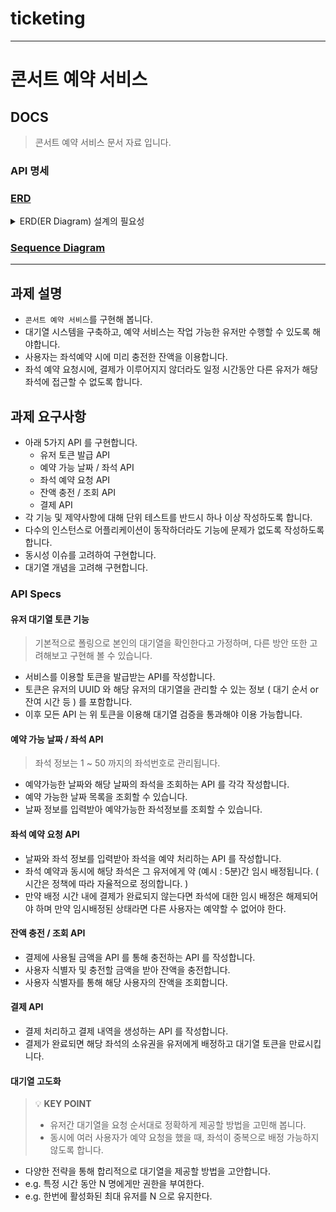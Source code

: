 # ticketing

---

# 콘서트 예약 서비스

## DOCS

> 콘서트 예약 서비스 문서 자료 입니다.

[//]: # (### 요구사항 설계)

### API 명세

### [ERD](./docs/ERD.md)

<details>
<summary>ERD(ER Diagram) 설계의 필요성</summary>

ERD는 데이터베이스 설계에서 중요한 도구이다. ERD는 데이터베이스 구조와 관계를 시각적으로 표현하여 시스템의 전체적인 이해를 돕고 사용자나 비즈니스 요구사항을 명확하게 반영하는 구조를 설계할 수 있다. 복잡한 관계를 도식화하면 더 정확한 설계가 가능하다. 중복 데이터를 최소화하여, 데이터의 무결성과 효율성을 높일 수 있다.
데이터베이스 구조가 명확하게 정의되면 팀원 간의 데이터베이스 구조에 대한 공통된 이해를 도울 수 있어, 개발 과정에서 의사소통 문제를 줄일 수 있고 유지보수 작업도 더 수월해진다.

</details>


### [Sequence Diagram](./docs/sequence-diagram.md)

---

## 과제 설명

- `콘서트 예약 서비스`를 구현해 봅니다.
- 대기열 시스템을 구축하고, 예약 서비스는 작업 가능한 유저만 수행할 수 있도록 해야합니다.
- 사용자는 좌석예약 시에 미리 충전한 잔액을 이용합니다.
- 좌석 예약 요청시에, 결제가 이루어지지 않더라도 일정 시간동안 다른 유저가 해당 좌석에 접근할 수 없도록 합니다.

## 과제 요구사항

- 아래 5가지 API 를 구현합니다.
    - 유저 토큰 발급 API
    - 예약 가능 날짜 / 좌석 API
    - 좌석 예약 요청 API
    - 잔액 충전 / 조회 API
    - 결제 API
- 각 기능 및 제약사항에 대해 단위 테스트를 반드시 하나 이상 작성하도록 합니다.
- 다수의 인스턴스로 어플리케이션이 동작하더라도 기능에 문제가 없도록 작성하도록 합니다.
- 동시성 이슈를 고려하여 구현합니다.
- 대기열 개념을 고려해 구현합니다.

### API Specs

#### 유저 대기열 토큰 기능

> 기본적으로 폴링으로 본인의 대기열을 확인한다고 가정하며, 다른 방안 또한 고려해보고 구현해 볼 수 있습니다.

  - 서비스를 이용할 토큰을 발급받는 API를 작성합니다.
  - 토큰은 유저의 UUID 와 해당 유저의 대기열을 관리할 수 있는 정보 ( 대기 순서 or 잔여 시간 등 ) 를 포함합니다.
  - 이후 모든 API 는 위 토큰을 이용해 대기열 검증을 통과해야 이용 가능합니다.

#### 예약 가능 날짜 / 좌석 API

> 좌석 정보는 1 ~ 50 까지의 좌석번호로 관리됩니다.

  - 예약가능한 날짜와 해당 날짜의 좌석을 조회하는 API 를 각각 작성합니다.
  - 예약 가능한 날짜 목록을 조회할 수 있습니다.
  - 날짜 정보를 입력받아 예약가능한 좌석정보를 조회할 수 있습니다.


#### 좌석 예약 요청 API

  - 날짜와 좌석 정보를 입력받아 좌석을 예약 처리하는 API 를 작성합니다.
  - 좌석 예약과 동시에 해당 좌석은 그 유저에게 약 (예시 : 5분)간 임시 배정됩니다. ( 시간은 정책에 따라 자율적으로 정의합니다. )
  - 만약 배정 시간 내에 결제가 완료되지 않는다면 좌석에 대한 임시 배정은 해제되어야 하며 만약 임시배정된 상태라면 다른 사용자는 예약할 수 없어야 한다.

#### 잔액 충전 / 조회 API

  - 결제에 사용될 금액을 API 를 통해 충전하는 API 를 작성합니다.
  - 사용자 식별자 및 충전할 금액을 받아 잔액을 충전합니다.
  - 사용자 식별자를 통해 해당 사용자의 잔액을 조회합니다.

#### 결제 API

  - 결제 처리하고 결제 내역을 생성하는 API 를 작성합니다.
  - 결제가 완료되면 해당 좌석의 소유권을 유저에게 배정하고 대기열 토큰을 만료시킵니다.

#### 대기열 고도화

> 💡 **KEY POINT**
> - 유저간 대기열을 요청 순서대로 정확하게 제공할 방법을 고민해 봅니다.
> - 동시에 여러 사용자가 예약 요청을 했을 때, 좌석이 중복으로 배정 가능하지 않도록 합니다.

  - 다양한 전략을 통해 합리적으로 대기열을 제공할 방법을 고안합니다.
  - e.g. 특정 시간 동안 N 명에게만 권한을 부여한다.
  - e.g. 한번에 활성화된 최대 유저를 N 으로 유지한다.


